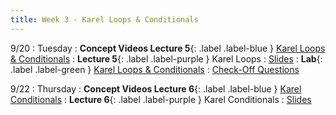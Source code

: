 ```yaml
---
title: Week 3 - Karel Loops & Conditionals
---
```


9/20
: Tuesday
: **Concept Videos Lecture 5**{: .label .label-blue } [Karel Loops & Conditionals](https://edstem.org/us/courses/24341/lessons/44601/slides/256865)
: **Lecture 5**{: .label .label-purple } Karel Loops
  : [Slides](#)
: **Lab**{: .label .label-green } [Karel Loops & Conditionals](https://edstem.org/us/courses/24341/lessons/44595)
  : [Check-Off Questions](https://cs151.org/lab/)

9/22
: Thursday
: **Concept Videos Lecture 6**{: .label .label-blue } [Karel Conditionals](#)
: **Lecture 6**{: .label .label-purple } Karel Conditionals
  : [Slides](#)

